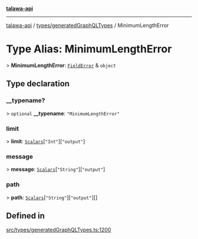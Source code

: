 [**talawa-api**](../../../README.md)

***

[talawa-api](../../../modules.md) / [types/generatedGraphQLTypes](../README.md) / MinimumLengthError

# Type Alias: MinimumLengthError

\> **MinimumLengthError**: [`FieldError`](FieldError.md) & `object`

## Type declaration

### \_\_typename?

\> `optional` **\_\_typename**: `"MinimumLengthError"`

### limit

\> **limit**: [`Scalars`](Scalars.md)\[`"Int"`\]\[`"output"`\]

### message

\> **message**: [`Scalars`](Scalars.md)\[`"String"`\]\[`"output"`\]

### path

\> **path**: [`Scalars`](Scalars.md)\[`"String"`\]\[`"output"`\][]

## Defined in

[src/types/generatedGraphQLTypes.ts:1200](https://github.com/PalisadoesFoundation/talawa-api/blob/4b5c74fd36bcfc2e36f3a06b67d517e865c188be/src/types/generatedGraphQLTypes.ts#L1200)
